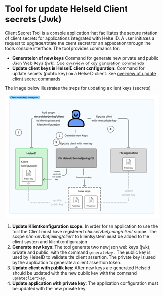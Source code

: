 
# Tool for update HelseId Client secrets (Jwk)
Client Secret Tool is a console application that facilitates the secure rotation of client secrets for applications integrated with Helse ID. A user initiates a request to upgrade/rotate the client secret for an application through the tools console interface. The tool provides commands for:

- **Generateion of new keys** Command for generate new private and public Json Web Keys (jwk). See [overview of key generation commands](./generatekey-command.md)
- **Update client keys in HelseID client configuration:** Command for update secrets (public key) on a HelseID client. See [overview of update client secret commands](./client-secret-update-commands.md)

The image below illustrates the steps for updating a client keys (secrets)

![](./ClientSecretManagement.jpg)

1. **Update Klientkonfiguration scope:** In order for an application to use the tool the Client must have registered _nhn:selvbetjening/client_ scope. The scope _nhn:selvbetjening/client_ to klientsystem must be added to the client system and  klientkonfigurasjon 
1. **Generate new keys:** The tool generate two new json web keys (jwk), private and public, with the command `generatekey` . The public key is used by HelseID to validate the client assertion. The private key is used by the application to generate a client assertion token.
2. **Update client with publik key:** After new keys are generated HelseId should be updated with the new public key with the command `updateclientkey`. 
3. **Update application with private key**: The application configuration must be updated with the new private key.
